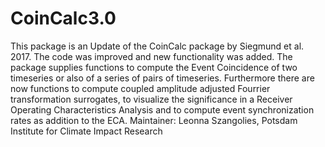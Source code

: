 # CoinCalc3.0
This package is an Update of the CoinCalc package by Siegmund et al. 2017. The code was improved and new functionality was added. 
The package supplies functions to compute the Event Coincidence of two timeseries or also of a series of pairs of timeseries. 
Furthermore there are now functions to compute coupled amplitude adjusted Fourrier transformation surrogates, 
to visualize the significance in a Receiver Operating Characteristics Analysis and to compute event synchronization rates 
as addition to the ECA.
Maintainer: Leonna Szangolies, Potsdam Institute for Climate Impact Research 
